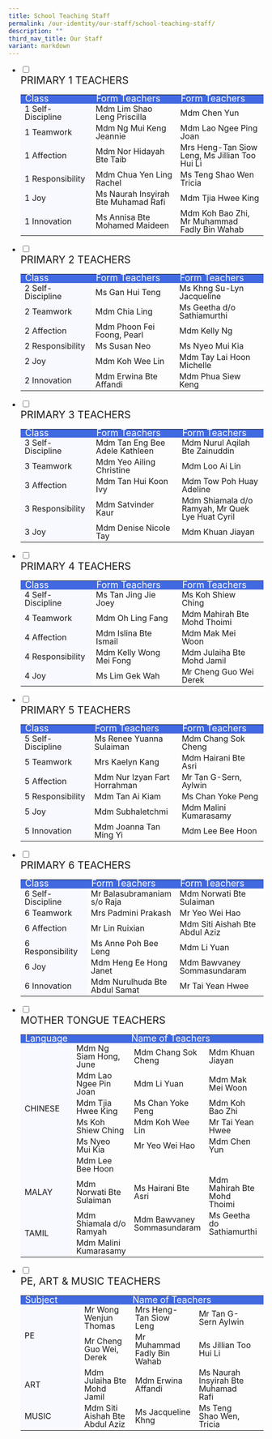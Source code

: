 ```yaml
---
title: School Teaching Staff
permalink: /our-identity/our-staff/school-teaching-staff/
description: ""
third_nav_title: Our Staff
variant: markdown
---
```

<ul class="jekyllcodex_accordion">
		 <li>
    <input id="accordion1" type="checkbox" style="background-color:&nbsp;#ccc;">
		<label for="accordion1"><div style="font-size:20px">PRIMARY 1 TEACHERS</div></label>
    <div>
			<table>
<tbody style="font-size:16px">
  <tr style="line-height:10px; background-color:royalblue; font-size:18px; color:white">
    <td width="150">Class</td>
    <td width="250">Form Teachers</td>
    <td width="250">Form Teachers</td>
  </tr>
  <tr style="line-height:1">
    <td style="background-color:ghostwhite">1 Self-Discipline</td>
    <td>Mdm Lim Shao Leng Priscilla</td>
    <td>Mdm Chen Yun</td>
  </tr>
  <tr style="line-height:1">
    <td style="background-color:ghostwhite">1 Teamwork</td>
    <td>Mdm Ng Mui Keng Jeannie</td>
    <td>Mdm Lao Ngee Ping Joan</td>
  </tr>
  <tr style="line-height:1">
    <td style="background-color:ghostwhite">1 Affection</td>
    <td>Mdm Nor Hidayah Bte Taib</td>
    <td>Mrs Heng-Tan Siow Leng, Ms Jillian Too Hui Li</td>
  </tr>
  <tr style="line-height:1">
    <td style="background-color:ghostwhite">1 Responsibility</td>
    <td>Mdm Chua Yen Ling Rachel</td>
    <td>Ms Teng Shao Wen Tricia</td>
  </tr>
  <tr style="line-height:1">
    <td style="background-color:ghostwhite">1 Joy</td>
    <td>Ms Naurah Insyirah Bte Muhamad Rafi</td>
    <td>Mdm Tjia Hwee King</td>
  </tr>
  <tr style="line-height:1">
    <td style="background-color:ghostwhite">1 Innovation</td>
    <td>Ms Annisa Bte Mohamed Maideen</td>
    <td>Mdm Koh Bao Zhi, Mr Muhammad Fadly Bin Wahab</td>
  </tr>
</tbody>
</table>
    </div>
	</li>
		 <li>
    <input id="accordion2" type="checkbox" style="background-color:&nbsp;#ccc;">
		<label for="accordion2"><div style="font-size:20px">PRIMARY 2 TEACHERS</div></label>
    <div>
			<table>
	<tbody style="font-size:16px">
  <tr style="line-height:10px; background-color:royalblue; font-size:18px; color:white">
    <td width="150">Class</td>
   <td width="250">Form Teachers</td>
    <td width="250">Form Teachers</td>
  </tr>
  <tr style="line-height:1">
    <td style="background-color:ghostwhite">2 Self-Discipline</td>
    <td>Ms Gan Hui Teng</td>
    <td>Ms Khng Su-Lyn Jacqueline</td>
  </tr>
  <tr style="line-height:1">
    <td style="background-color:ghostwhite">2 Teamwork</td>
    <td>Mdm Chia Ling</td>
    <td>Ms Geetha d/o Sathiamurthi</td>
  </tr>
  <tr style="line-height:1">
    <td style="background-color:ghostwhite">2 Affection</td>
    <td>Mdm Phoon Fei Foong, Pearl</td>
    <td>Mdm Kelly Ng</td>
  </tr>
  <tr style="line-height:1">
    <td style="background-color:ghostwhite">2 Responsibility</td>
    <td>Ms Susan Neo</td>
    <td>Ms Nyeo Mui Kia</td>
  </tr>
  <tr style="line-height:1">
    <td style="background-color:ghostwhite">2 Joy</td>
    <td>Mdm Koh Wee Lin</td>
    <td>Mdm Tay Lai Hoon Michelle</td>
  </tr>
  <tr style="line-height:1">
    <td style="background-color:ghostwhite">2 Innovation</td>
    <td>Mdm Erwina Bte Affandi</td>
    <td>Mdm Phua Siew Keng</td>
  </tr>
</tbody>
</table>
    </div>
	</li>
	 <li>
    <input id="accordion3" type="checkbox" style="background-color:&nbsp;#ccc;">
		<label for="accordion3"><div style="font-size:20px">PRIMARY 3 TEACHERS</div></label>
    <div>
			<table>
	<tbody style="font-size:16px">
  <tr style="line-height:10px; background-color:royalblue; font-size:18px; color:white">
    <td width="150">Class</td>
    <td width="250">Form Teachers</td>
    <td width="250">Form Teachers</td>
  </tr>
  <tr style="line-height:1">
    <td style="background-color:ghostwhite">3 Self-Discipline</td>
    <td>Mdm Tan Eng Bee Adele Kathleen</td>
    <td>Mdm Nurul Aqilah Bte Zainuddin</td>
  </tr>
  <tr style="line-height:1">
    <td style="background-color:ghostwhite">3 Teamwork</td>
    <td>Mdm Yeo Ailing Christine</td>
    <td>Mdm Loo Ai Lin</td>
  </tr>
  <tr style="line-height:1">
    <td style="background-color:ghostwhite">3 Affection</td>
    <td>Mdm Tan Hui Koon Ivy</td>
    <td>Mdm Tow Poh Huay Adeline</td>
  </tr>
  <tr style="line-height:1">
    <td style="background-color:ghostwhite">3 Responsibility</td>
    <td>Mdm Satvinder Kaur</td>
    <td>Mdm Shiamala d/o Ramyah, Mr Quek Lye Huat Cyril</td>
  </tr>
  <tr style="line-height:1">
    <td style="background-color:ghostwhite">3 Joy</td>
    <td>Mdm Denise Nicole Tay</td>
    <td>Mdm Khuan Jiayan</td>
  </tr>
</tbody>
</table>
    </div>
	</li>
	 <li>
    <input id="accordion4" type="checkbox" style="background-color:&nbsp;#ccc;">
		<label for="accordion4"><div style="font-size:20px">PRIMARY 4 TEACHERS</div></label>
    <div>
			<table>
				<tbody style="font-size:16px">
  <tr style="line-height:10px; background-color:royalblue; font-size:18px; color:white">
    <td width="150">Class</td>
    <td width="250">Form Teachers</td>
    <td width="250">Form Teachers</td>
  </tr>
  <tr style="line-height:1">
    <td style="background-color:ghostwhite">4 Self-Discipline</td>
    <td>Ms Tan Jing Jie Joey</td>
    <td>Ms Koh Shiew Ching</td>
  </tr>
  <tr style="line-height:1">
    <td style="background-color:ghostwhite">4 Teamwork</td>
    <td>Mdm Oh Ling Fang</td>
    <td>Mdm Mahirah Bte Mohd Thoimi</td>
  </tr>
  <tr style="line-height:1">
    <td style="background-color:ghostwhite">4 Affection</td>
    <td>Mdm Islina Bte Ismail</td>
    <td>Mdm Mak Mei Woon</td>
  </tr>
  <tr style="line-height:1">
    <td style="background-color:ghostwhite">4 Responsibility</td>
    <td>Mdm Kelly Wong Mei Fong</td>
    <td>Mdm Julaiha Bte Mohd Jamil</td>
  </tr>
  <tr style="line-height:1">
    <td style="background-color:ghostwhite">4 Joy</td>
    <td>Ms Lim Gek Wah</td>
    <td>Mr Cheng Guo Wei Derek</td>
  </tr>
</tbody>
</table>
    </div>
	</li>
	<li>
    <input id="accordion5" type="checkbox">
	<label for="accordion5"><div style="font-size:20px">PRIMARY 5 TEACHERS</div></label>
    <div>
      <table>
	<tbody style="font-size:16px">
  <tr style="line-height:10px; background-color:royalblue; font-size:18px; color:white">
    <td width="150">Class</td>
    <td width="250">Form Teachers</td>
    <td width="250">Form Teachers</td>
  </tr>
  <tr style="line-height:1">
    <td style="background-color:ghostwhite">5 Self-Discipline</td>
    <td>Ms Renee Yuanna Sulaiman</td>
    <td>Mdm Chang Sok Cheng</td>
  </tr>
  <tr style="line-height:1">
    <td style="background-color:ghostwhite">5 Teamwork</td>
    <td>Mrs Kaelyn Kang</td>
    <td>Mdm Hairani Bte Asri</td>
  </tr>
  <tr style="line-height:1">
    <td style="background-color:ghostwhite">5 Affection</td>
    <td>Mdm Nur Izyan Fart Horrahman</td>
    <td>Mr Tan G-Sern, Aylwin</td>
  </tr>
  <tr style="line-height:1">
    <td style="background-color:ghostwhite">5 Responsibility</td>
    <td>Mdm Tan Ai Kiam</td>
    <td>Ms Chan Yoke Peng</td>
  </tr>
  <tr style="line-height:1">
    <td style="background-color:ghostwhite">5 Joy</td>
    <td>Mdm Subhaletchmi</td>
    <td>Mdm Malini Kumarasamy</td>
  </tr>
  <tr style="line-height:1">
    <td style="background-color:ghostwhite">5 Innovation</td>
    <td>Mdm Joanna Tan Ming Yi</td>
    <td>Mdm Lee Bee Hoon</td>
  </tr>
</tbody>
</table>
    </div>
	</li>
  <li>
    <input id="accordion6" type="checkbox" style="background-color:&nbsp;#ccc;">
		<label for="accordion6"><div style="font-size:20px">PRIMARY 6 TEACHERS</div></label>
    <div>
			<table>
<tbody style="font-size:16px">
  <tr style="line-height:10px; background-color:royalblue; font-size:18px; color:white">
    <td width="150">Class</td>
    <td width="250">Form Teachers</td>
    <td width="250">Form Teachers</td>
  </tr>
  <tr style="line-height:1">
    <td style="background-color:ghostwhite">6 Self-Discipline</td>
    <td>Mr Balasubramaniam s/o Raja</td>
    <td>Mdm Norwati  Bte Sulaiman</td>
  </tr>
  <tr style="line-height:1">
    <td style="background-color:ghostwhite">6 Teamwork</td>
    <td>Mrs Padmini Prakash</td>
    <td>Mr Yeo Wei Hao</td>
  </tr>
  <tr style="line-height:1">
    <td style="background-color:ghostwhite">6 Affection</td>
    <td>Mr Lin Ruixian</td>
    <td>Mdm Siti Aishah Bte Abdul Aziz</td>
  </tr>
  <tr style="line-height:1">
    <td style="background-color:ghostwhite">6 Responsibility</td>
    <td>Ms Anne Poh Bee Leng</td>
    <td>Mdm Li Yuan</td>
  </tr>
  <tr style="line-height:1">
    <td style="background-color:ghostwhite">6 Joy</td>
    <td>Mdm Heng Ee Hong Janet</td>
    <td>Mdm Bawvaney Sommasundaram</td>
  </tr>
  <tr style="line-height:1">
    <td style="background-color:ghostwhite">6 Innovation</td>
    <td>Mdm Nurulhuda Bte Abdul Samat</td>
    <td>Mr Tai Yean Hwee</td>
  </tr>
</tbody>
</table>
    </div>
	</li>
	<li>
    <input id="accordion7" type="checkbox">
    <label for="accordion7"><div style="font-size:20px">MOTHER TONGUE TEACHERS</div></label>
    <div>
      <table>
<tbody style="font-size:16px">
  <tr style="line-height:10px; background-color:royalblue; font-size:18px; color:white">
    <td width="100">Language</td>
    <td colspan="4;" style="text-align:center">Name of Teachers</td>
  </tr>
  <tr style="line-height:1">
    <td rowspan="6" style="background-color:ghostwhite">CHINESE</td>
    <td>Mdm Ng Siam Hong, June</td>
		<td>Mdm Chang Sok Cheng</td>
		<td>Mdm Khuan Jiayan</td>		
	</tr>
	<tr style="line-height:1">
		<td>Mdm Lao Ngee Pin Joan</td>
		<td>Mdm Li Yuan</td>
		<td>Mdm Mak Mei Woon</td>
  </tr>
		<tr style="line-height:1">
		<td>Mdm Tjia Hwee King</td>
		<td>Ms Chan Yoke Peng</td>
		<td>Mdm Koh Bao Zhi</td>
  </tr>
		<tr style="line-height:1">
		<td>Ms Koh Shiew Ching</td>
		<td>Mdm Koh Wee Lin</td>
		<td>Mr Tai Yean Hwee</td>
  </tr>
		<tr style="line-height:1">
		<td>Ms Nyeo Mui Kia</td>
		<td>Mr Yeo Wei Hao</td>
		<td>Mdm Chen Yun</td>
  </tr>
	<tr style="line-height:1">
		<td>Mdm Lee Bee Hoon</td>
		<td></td>
		<td></td>
	</tr>
  <tr style="line-height:1">
     <td style="background-color:ghostwhite">MALAY</td>
		<td>Mdm Norwati Bte Sulaiman</td>
		<td>Ms Hairani Bte Asri</td>
		<td>Mdm Mahirah Bte Mohd Thoimi</td>
  </tr>
	<tr style="line-height:1">
	  <td rowspan="2" style="border:0px; background-color:ghostwhite">TAMIL</td>
		<td>Mdm Shiamala d/o Ramyah</td>
		<td>Mdm Bawvaney Sommasundaram</td>
		<td>Ms Geetha do Sathiamurthi</td>
  </tr>
	<tr style="line-height:1">
		<td>Mdm Malini Kumarasamy</td>
		<td></td>
		<td></td>
		<td></td>
  </tr>
</tbody>
</table>
    </div>
	</li>
	<li>
    <input id="accordion8" type="checkbox">
	<label for="accordion8"><div style="font-size:20px">PE, ART &amp; MUSIC TEACHERS</div></label>
    <div>
			<table>
				<tbody style="font-size:16px">
  <tr style="line-height:10px; background-color:royalblue; font-size:18px; color:white">
    <td width="100">Subject</td>
    <td colspan="4;" style="text-align:center">Name of Teachers</td>
  </tr>
  <tr style="line-height:1">
    <td rowspan="3" style="background-color:ghostwhite">PE</td>
    <td>Mr Wong Wenjun Thomas</td>
		<td>Mrs Heng-Tan Siow Leng</td>
		<td>Mr Tan G-Sern Aylwin</td>		
	</tr>
	<tr style="line-height:1">
		<td>Mr Cheng Guo Wei, Derek</td>
		<td>Mr Muhammad Fadly Bin Wahab</td>
		<td>Ms Jillian Too Hui Li</td>
  </tr>
		<tr style="line-height:1">
	</tr>
  <tr style="line-height:1">
     <td rowspan="1" style="background-color:ghostwhite">ART</td>
		<td>Mdm Julaiha Bte Mohd Jamil</td>
		<td>Mdm Erwina Affandi</td>
		<td>Ms Naurah Insyirah Bte Muhamad Rafi</td>
  </tr>
	<tr style="line-height:1">
	  <td rowspan="1" style="background-color:ghostwhite">MUSIC</td>
		<td>Mdm Siti Aishah Bte Abdul Aziz</td>
		<td>Ms Jacqueline Khng</td>
		<td>Ms Teng Shao Wen, Tricia</td>
		<td></td>
  </tr>
</tbody>
</table>
    </div>
	</li>
</ul>